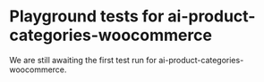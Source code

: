 # Playground tests for ai-product-categories-woocommerce
We are still awaiting the first test run for ai-product-categories-woocommerce.
